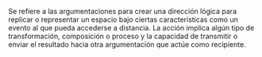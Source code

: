 Se refiere a las argumentaciones para crear una dirección lógica para replicar o representar un espacio bajo ciertas características como un evento al que pueda accederse a distancia. La acción implica algún tipo de transformación, composición o proceso y la capacidad de transmitir o enviar el resultado hacia otra argumentación que actúe como recipiente.
